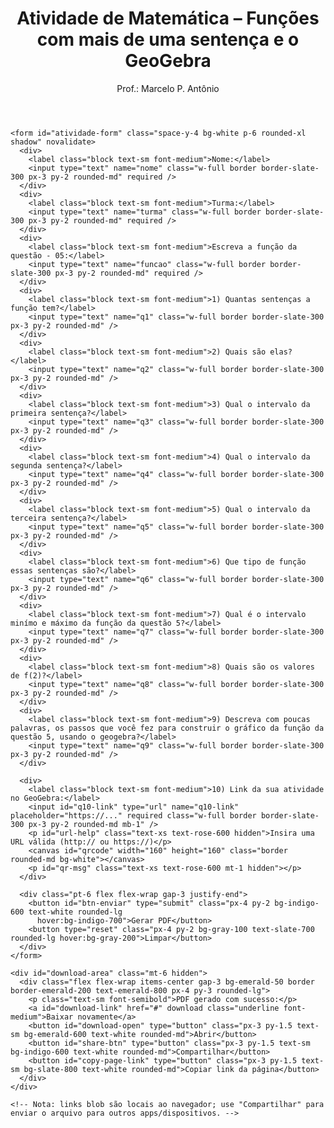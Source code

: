 <!DOCTYPE html>
<html lang="pt-BR">
<head>
  <meta charset="UTF-8" />
  <meta name="viewport" content="width=device-width, initial-scale=1" />
</head>
<body class="bg-slate-50 text-slate-800">
  <div class="max-w-3xl mx-auto p-6">
    <header class="mb-6 border-b border-slate-200 pb-4">
      <h1 class="text-2xl font-bold text-indigo-700">Atividade de Matemática – Funções com mais de uma sentença e o GeoGebra</h1>
      <p class="text-sm text-slate-600">Prof.: Marcelo P. Antônio</p>
    </header>

    <form id="atividade-form" class="space-y-4 bg-white p-6 rounded-xl shadow" novalidate>
      <div>
        <label class="block text-sm font-medium">Nome:</label>
        <input type="text" name="nome" class="w-full border border-slate-300 px-3 py-2 rounded-md" required />
      </div>
      <div>
        <label class="block text-sm font-medium">Turma:</label>
        <input type="text" name="turma" class="w-full border border-slate-300 px-3 py-2 rounded-md" required />
      </div>
      <div>
        <label class="block text-sm font-medium">Escreva a função da questão - 05:</label>
        <input type="text" name="funcao" class="w-full border border-slate-300 px-3 py-2 rounded-md" required />
      </div>
      <div>
        <label class="block text-sm font-medium">1) Quantas sentenças a função tem?</label>
        <input type="text" name="q1" class="w-full border border-slate-300 px-3 py-2 rounded-md" />
      </div>
      <div>
        <label class="block text-sm font-medium">2) Quais são elas?</label>
        <input type="text" name="q2" class="w-full border border-slate-300 px-3 py-2 rounded-md" />
      </div>
      <div>
        <label class="block text-sm font-medium">3) Qual o intervalo da primeira sentença?</label>
        <input type="text" name="q3" class="w-full border border-slate-300 px-3 py-2 rounded-md" />
      </div>
      <div>
        <label class="block text-sm font-medium">4) Qual o intervalo da segunda sentença?</label>
        <input type="text" name="q4" class="w-full border border-slate-300 px-3 py-2 rounded-md" />
      </div>
      <div>
        <label class="block text-sm font-medium">5) Qual o intervalo da terceira sentença?</label>
        <input type="text" name="q5" class="w-full border border-slate-300 px-3 py-2 rounded-md" />
      </div>
      <div>
        <label class="block text-sm font-medium">6) Que tipo de função essas sentenças são?</label>
        <input type="text" name="q6" class="w-full border border-slate-300 px-3 py-2 rounded-md" />
      </div>
      <div>
        <label class="block text-sm font-medium">7) Qual é o intervalo minímo e máximo da função da questão 5?</label>
        <input type="text" name="q7" class="w-full border border-slate-300 px-3 py-2 rounded-md" />
      </div>
      <div>
        <label class="block text-sm font-medium">8) Quais são os valores de f(2)?</label>
        <input type="text" name="q8" class="w-full border border-slate-300 px-3 py-2 rounded-md" />
      </div>
      <div>
        <label class="block text-sm font-medium">9) Descreva com poucas palavras, os passos que você fez para construir o gráfico da função da questão 5, usando o geogebra?</label>
        <input type="text" name="q9" class="w-full border border-slate-300 px-3 py-2 rounded-md" />
      </div>

      <div>
        <label class="block text-sm font-medium">10) Link da sua atividade no GeoGebra:</label>
        <input id="q10-link" type="url" name="q10-link" placeholder="https://..." required class="w-full border border-slate-300 px-3 py-2 rounded-md mb-1" />
        <p id="url-help" class="text-xs text-rose-600 hidden">Insira uma URL válida (http:// ou https://)</p>
        <canvas id="qrcode" width="160" height="160" class="border rounded-md bg-white"></canvas>
        <p id="qr-msg" class="text-xs text-rose-600 mt-1 hidden"></p>
      </div>

      <div class="pt-6 flex flex-wrap gap-3 justify-end">
        <button id="btn-enviar" type="submit" class="px-4 py-2 bg-indigo-600 text-white rounded-lg 
          hover:bg-indigo-700">Gerar PDF</button>
        <button type="reset" class="px-4 py-2 bg-gray-100 text-slate-700 rounded-lg hover:bg-gray-200">Limpar</button>
      </div>
    </form>

    <div id="download-area" class="mt-6 hidden">
      <div class="flex flex-wrap items-center gap-3 bg-emerald-50 border border-emerald-200 text-emerald-800 px-4 py-3 rounded-lg">
        <p class="text-sm font-semibold">PDF gerado com sucesso:</p>
        <a id="download-link" href="#" download class="underline font-medium">Baixar novamente</a>
        <button id="download-open" type="button" class="px-3 py-1.5 text-sm bg-emerald-600 text-white rounded-md">Abrir</button>
        <button id="share-btn" type="button" class="px-3 py-1.5 text-sm bg-indigo-600 text-white rounded-md">Compartilhar</button>
        <button id="copy-page-link" type="button" class="px-3 py-1.5 text-sm bg-slate-800 text-white rounded-md">Copiar link da página</button>
      </div>
    </div>

    <!-- Nota: links blob são locais ao navegador; use "Compartilhar" para enviar o arquivo para outros apps/dispositivos. -->
  </div>

  <script>
    // ===== Helpers =====
    const $ = (s)=>document.querySelector(s);
    function isValidURL(str){ try{ const u=new URL(str); return ['http:','https:'].includes(u.protocol);}catch{return false;} }
    function clearCanvas(c){ const ctx=c.getContext('2d'); if(ctx) ctx.clearRect(0,0,c.width,c.height); }
    function loadScript(src, timeoutMs=6000){ return new Promise((res)=>{ const s=document.createElement('script'); let done=false; const t=setTimeout(()=>{ if(done) return; done=true; console.warn('Timeout carregando', src); res(false); }, timeoutMs); s.src=src; s.onload=()=>{ if(done) return; done=true; clearTimeout(t); res(true); }; s.onerror=()=>{ if(done) return; done=true; clearTimeout(t); res(false); }; document.head.appendChild(s); }); }
    function pdfSafe(str){ return (str||'').replace(/Δ/g,'Delta'); }
    function sanitizeFilename(str){ return (str||'').normalize('NFD').replace(/[^\w\\s-]/g,'').trim().replace(/\\s+/g,'-').toLowerCase(); }

    // ===== QR: garantir biblioteca + compat =====
    let _qrReadyPromise=null;
    async function ensureQRCode(){
      if (_qrReadyPromise) return _qrReadyPromise;
      _qrReadyPromise = (async()=>{
        if (window.QRCode && (typeof window.QRCode.toCanvas==='function' || typeof window.QRCode==='function')) return true;
        const sources = [
          'https://cdn.jsdelivr.net/npm/qrcode@1.5.3/build/qrcode.min.js',
          'https://unpkg.com/qrcode@1.5.3/build/qrcode.min.js'
        ];
        for (const url of sources){
          const ok = await loadScript(url);
          if (ok && window.QRCode && (typeof window.QRCode.toCanvas==='function' || typeof window.QRCode==='function')) return true;
        }
        const okClassic = await loadScript('https://cdnjs.cloudflare.com/ajax/libs/qrcodejs/1.0.0/qrcode.min.js');
        return !!(okClassic && window.QRCode);
      })();
      return _qrReadyPromise;
    }

    function toCanvasCompat(canvas, text, opts){
      try{
        const fn = window.QRCode && window.QRCode.toCanvas; if(!fn) return Promise.reject(new Error('toCanvas indisponível'));
        const maybe = fn(canvas, text, opts);
        if (maybe && typeof maybe.then==='function') return maybe;
        return new Promise((resolve, reject)=> fn(canvas, text, opts, (err)=> err?reject(err):resolve()));
      }catch(e){ return Promise.reject(e); }
    }

    async function drawQRToCanvas(canvas, text){
      const ok = await ensureQRCode(); if(!ok) throw new Error('Biblioteca de QR indisponível');
      const ctx = canvas.getContext('2d'); if(!ctx) throw new Error('Canvas 2D não disponível');
      clearCanvas(canvas);

      if (typeof window.QRCode.toCanvas==='function'){
        await toCanvasCompat(canvas, text, { width:160, margin:1 });
        return canvas.toDataURL('image/png');
      }
      const tmp = document.createElement('div');
      new window.QRCode(tmp, { text, width:160, height:160, correctLevel: window.QRCode.CorrectLevel ? window.QRCode.CorrectLevel.M : undefined });
      await new Promise(r=>setTimeout(r,140));
      let srcCanvas = tmp.querySelector('canvas');
      if (!srcCanvas){
        const img = tmp.querySelector('img'); if(!img) throw new Error('QR não gerado (fallback)');
        canvas.width = img.naturalWidth || 160; canvas.height = img.naturalHeight || 160; ctx.drawImage(img,0,0,canvas.width,canvas.height);
        return canvas.toDataURL('image/png');
      }
      canvas.width = srcCanvas.width; canvas.height = srcCanvas.height; ctx.drawImage(srcCanvas,0,0);
      return canvas.toDataURL('image/png');
    }

    // ===== Elementos =====
    const form=$('#atividade-form');
    const linkInput=$('#q10-link');
    const qrCanvas=$('#qrcode');
    const urlHelp=$('#url-help');
    const qrMsg=$('#qr-msg');
    const downloadArea=$('#download-area');
    const downloadLink=$('#download-link');
    const downloadOpen=$('#download-open');
    const submitBtn=$('#btn-enviar');
    const shareBtn=$('#share-btn');
    const copyPageBtn=$('#copy-page-link');

    let qrImageDataURL='';
    let currentPdfUrl=null;
    const isiOS = /iPad|iPhone|iPod/.test(navigator.userAgent) || (navigator.platform==='MacIntel' && navigator.maxTouchPoints>1);

    // ===== QR automático com mensagens claras =====
    async function regenerateQR(){
      qrImageDataURL=''; if (qrMsg){ qrMsg.classList.add('hidden'); qrMsg.textContent=''; }
      const val=linkInput.value.trim();
      if(!val){ urlHelp && urlHelp.classList.add('hidden'); linkInput.classList.remove('error'); clearCanvas(qrCanvas); if(submitBtn) submitBtn.disabled=false; return; }
      if(!isValidURL(val)){
        urlHelp && urlHelp.classList.remove('hidden'); linkInput.classList.add('error'); clearCanvas(qrCanvas); if(submitBtn) submitBtn.disabled=true; return;
      }
      urlHelp && urlHelp.classList.add('hidden'); linkInput.classList.remove('error'); if(submitBtn) submitBtn.disabled=true;
      const attempts = 3; let lastErr=null;
      for (let i=0;i<attempts;i++){
        try {
          await ensureQRCode();
          qrImageDataURL = await drawQRToCanvas(qrCanvas, val);
          if (qrImageDataURL){ if(submitBtn) submitBtn.disabled=false; return; }
        } catch(e){ lastErr=e; await new Promise(r=>setTimeout(r, 200*(i+1))); }
      }
      console.error('Falha QR após tentativas:', lastErr);
      if (qrMsg){ qrMsg.textContent='Falha ao gerar QR. Verifique o link e a conexão, depois tente novamente.'; qrMsg.classList.remove('hidden'); }
      clearCanvas(qrCanvas);
      if(submitBtn) submitBtn.disabled=false;
    }

    linkInput.addEventListener('input', regenerateQR);
    linkInput.addEventListener('change', regenerateQR);
    linkInput.addEventListener('blur', regenerateQR);
    linkInput.addEventListener('paste', ()=> setTimeout(regenerateQR,0));
    document.addEventListener('DOMContentLoaded', async ()=>{ if(linkInput.value.trim()) regenerateQR(); });

    // ===== Envio -> PDF =====
    form.addEventListener('submit', async (e)=>{
      e.preventDefault();
      const urlVal=linkInput.value.trim();
      if(!urlVal || !isValidURL(urlVal)){
        urlHelp.classList.remove('hidden'); linkInput.classList.add('error'); linkInput.focus();
        return;
      }
      await regenerateQR();
      if(!qrImageDataURL){
        qrMsg.textContent = 'Não foi possível gerar o QR Code. Verifique o link e sua conexão e tente novamente.';
        qrMsg.classList.remove('hidden');
        linkInput.focus();
        return;
      }

      const fd=new FormData(form); const data={}; fd.forEach((v,k)=>data[k]=v);
      const fields=[
        {key:'nome', label:'Nome'},
        {key:'turma', label:'Turma'},
        {key:'funcao', label:'Função'},
        {key:'q1', label:'1) Quais são os coeficientes a, b e c?'},
        {key:'q2', label:'2) A parábola abre para cima ou para baixo?'},
        {key:'q3', label:'3) Qual é o valor do discriminante Delta?'},
        {key:'q4', label:'4) A função possui raízes reais?'},
        {key:'q5', label:'5) Quais são as raízes (se existirem)?'},
        {key:'q6', label:'6) Qual é a abscissa do vértice?'},
        {key:'q7', label:'7) Qual é a ordenada do vértice?'},
        {key:'q8', label:'8) Qual é o valor de f(0)?'},
        {key:'q9', label:'9) Quais são os pontos que interceptam com os eixos (x e y)?'},
        {key:'q10-link', label:'10) Link do GeoGebra'}
      ];

      const { jsPDF } = window.jspdf || {}; if(!jsPDF){ alert('Biblioteca de PDF (jsPDF) não carregou.'); return; }
      const doc=new jsPDF({unit:'pt',format:'a4'});
      const margin=48; let y=margin;

      doc.setFont('helvetica','bold'); doc.setFontSize(16);
      doc.text('Atividade – Funções Quadráticas e o GeoGebra', margin, y+12);
      doc.setFont('helvetica','normal'); doc.setFontSize(11);
      doc.text('Data: '+new Date().toLocaleDateString('pt-BR'), 595-margin-120, y+12);
      y+=60;

      function writeField(label, value){
        doc.setFont('helvetica','bold'); doc.setFontSize(12); doc.setTextColor(0);
        doc.text(pdfSafe(label), margin, y); y+=14;
        doc.setFont('helvetica','normal'); doc.setFontSize(11);
        const lines = doc.splitTextToSize(pdfSafe((value||'—').toString()), 480);
        doc.text(lines, margin, y);
        y += lines.length*18 + 10; if(y>760){ doc.addPage(); y=60; }
      }

      for(const f of fields){ writeField(f.label, data[f.key] || ''); }

      if(qrImageDataURL){ try{ doc.addImage(qrImageDataURL,'PNG',595-margin-120,y-16,120,120); }catch(e){ console.warn('QR no PDF:', e); } y+=120; }

      doc.setFontSize(9); doc.setTextColor(120);
      doc.text('Gerado automaticamente pelo formulário do Prof. Marcelo', margin, 820);

      const filename = `atividade-funcao-quadratica-${sanitizeFilename(data.turma)}-${sanitizeFilename(data.nome)}.pdf`;
      try{
        const blob = doc.output('blob');
        if(window.currentPdfUrl) { try{ URL.revokeObjectURL(window.currentPdfUrl); }catch(e){} }
        window.currentPdfUrl = URL.createObjectURL(blob);
        const downloadLink = document.getElementById('download-link');
        downloadLink.href = window.currentPdfUrl; downloadLink.download = filename; downloadLink.textContent = filename;
        document.getElementById('download-area').classList.remove('hidden');
        const isiOS = /iPad|iPhone|iPod/.test(navigator.userAgent) || (navigator.platform==='MacIntel' && navigator.maxTouchPoints>1);
        if(isiOS){
          window.open(window.currentPdfUrl, '_blank');
        } else {
          const a=document.createElement('a'); a.href=window.currentPdfUrl; a.download=filename; document.body.appendChild(a); a.click(); a.remove();
        }
      }catch(err){ console.error('Falha no download do PDF:', err); try{ doc.save(filename); }catch(e){} }
    });

    document.getElementById('download-open').addEventListener('click', ()=>{ if(window.currentPdfUrl) window.open(window.currentPdfUrl, '_blank'); });

    document.getElementById('share-btn').addEventListener('click', async ()=>{
      if(!window.currentPdfUrl) return;
      try{
        const res = await fetch(window.currentPdfUrl);
        const blob = await res.blob();
        const file = new File([blob], (document.getElementById('download-link').download || 'atividade.pdf'), { type: 'application/pdf' });
        if(navigator.canShare && navigator.canShare({ files: [file] })){
          await navigator.share({ files: [file], title: 'Atividade – PDF', text: 'Envio do PDF da atividade' });
        } else if(navigator.share){
          await navigator.share({ title: 'Atividade – PDF', url: window.currentPdfUrl });
        } else {
          alert('Compartilhamento nativo não suportado neste navegador. Use o botão Abrir e envie manualmente.');
        }
      } catch(e){
        console.error('Compartilhar falhou', e);
        alert('Não foi possível compartilhar o PDF. Tente abrir e enviar manualmente.');
      }
    });

    document.getElementById('copy-page-link').addEventListener('click', async ()=>{
      try{
        await navigator.clipboard.writeText(location.href);
        const btn = document.getElementById('copy-page-link');
        btn.textContent = 'Link copiado!'; setTimeout(()=> btn.textContent='Copiar link da página', 2000);
      }catch{ alert('Não foi possível copiar. Copie manualmente o endereço da barra do navegador.'); }
    });
  </script>
</body>
</html>
